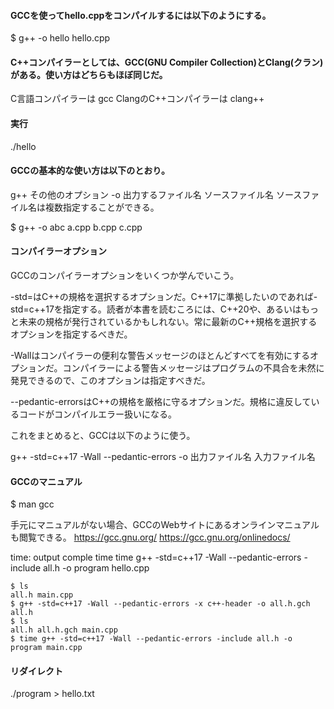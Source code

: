 #### GCCを使ってhello.cppをコンパイルするには以下のようにする。
$ g++ -o hello hello.cpp


#### C++コンパイラーとしては、GCC(GNU Compiler Collection)とClang(クラン)がある。使い方はどちらもほぼ同じだ。
C言語コンパイラーは              gcc
ClangのC++コンパイラーは    clang++


#### 実行
./hello


#### GCCの基本的な使い方は以下のとおり。

g++ その他のオプション -o 出力するファイル名 ソースファイル名
ソースファイル名は複数指定することができる。

$ g++ -o abc a.cpp b.cpp c.cpp

#### コンパイラーオプション
GCCのコンパイラーオプションをいくつか学んでいこう。

-std=はC++の規格を選択するオプションだ。C++17に準拠したいのであれば-std=c++17を指定する。読者が本書を読むころには、C++20や、あるいはもっと未来の規格が発行されているかもしれない。常に最新のC++規格を選択するオプションを指定するべきだ。

-Wallはコンパイラーの便利な警告メッセージのほとんどすべてを有効にするオプションだ。コンパイラーによる警告メッセージはプログラムの不具合を未然に発見できるので、このオプションは指定すべきだ。

--pedantic-errorsはC++の規格を厳格に守るオプションだ。規格に違反しているコードがコンパイルエラー扱いになる。

これをまとめると、GCCは以下のように使う。

g++ -std=c++17 -Wall --pedantic-errors -o 出力ファイル名 入力ファイル名

#### GCCのマニュアル
$ man gcc

手元にマニュアルがない場合、GCCのWebサイトにあるオンラインマニュアルも閲覧できる。
https://gcc.gnu.org/
https://gcc.gnu.org/onlinedocs/


time: output comple time 
time g++ -std=c++17 -Wall --pedantic-errors -include all.h -o program hello.cpp



```shell
$ ls
all.h main.cpp
$ g++ -std=c++17 -Wall --pedantic-errors -x c++-header -o all.h.gch all.h
$ ls
all.h all.h.gch main.cpp
$ time g++ -std=c++17 -Wall --pedantic-errors -include all.h -o program main.cpp
```


#### リダイレクト
./program > hello.txt
